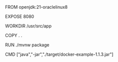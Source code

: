 FROM openjdk:21-oraclelinux8

EXPOSE 8080

WORKDIR /usr/src/app

COPY . .

RUN ./mvnw package

CMD ["java","-jar","./target/docker-example-1.1.3.jar"]
